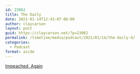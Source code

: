 ```yaml
---
id: 23062
title: The Daily
date: 2021-01-14T12:43:07-06:00
author: claycarson
layout: post
guid: https://claycarson.net/?p=23062
permalink: /timeline/media/podcast/2021/01/14/the-daily-4/
categories:
  - Podcast
format: aside
---
```

<div class="media-details"><a href="">Impeached, Again</a></div>

<div class="media-creator"></div>

<div class="media-rating"></div>